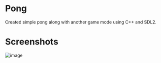 # Pong
Created simple pong along with another game mode using C++ and SDL2. 

# Screenshots
![image](https://github.com/abbas-PM/Pong/assets/116516812/49292361-4782-4b62-b0fc-a38f6a4aac45)
